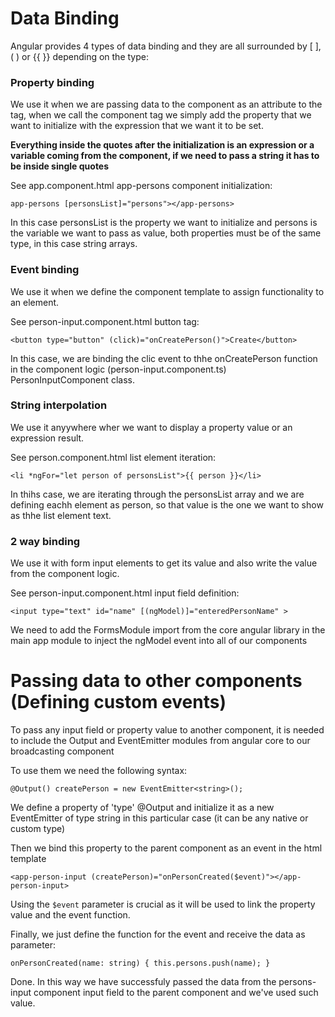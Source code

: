 # Data Binding

Angular provides 4 types of data binding and they are all surrounded by [ ], ( ) or {{ }} depending on the type:

### Property binding
  We use it when we are passing data to the component as an attribute to the tag, when we call the component tag we simply add the property that we want to initialize with the expression that we want it to be set.

  <b>Everything inside the quotes after the initialization is an expression or a variable coming from the component, if we need to pass a string it has to be inside single quotes</b>

  See app.component.html app-persons component initialization: 
  ```
  app-persons [personsList]="persons"></app-persons>
  ```
  
  In this case personsList is the property we want to initialize and persons is the variable we want to pass as value, both properties must be of the same type, in this case string arrays.

### Event binding
 We use it when we define the component template to assign functionality to an element.

 See person-input.component.html button tag:
 ```
 <button type="button" (click)="onCreatePerson()">Create</button>
 ```

 In this case, we are binding the clic event to thhe onCreatePerson function in the component logic (person-input.component.ts) PersonInputComponent class.

### String interpolation
 We use it anyywhere wher we want to display a property value or an expression result.

 See person.component.html list element iteration:
 ```
 <li *ngFor="let person of personsList">{{ person }}</li>
 ```

 In thihs case, we are iterating through the personsList array and we are defining eachh element as person, so that value is the one we want to show as thhe list element text.

### 2 way binding
 We use it with form input elements to get its value and also write the value from the component logic.

 See person-input.component.html input field definition:
 ```
 <input type="text" id="name" [(ngModel)]="enteredPersonName" >
 ```

 We need to add the FormsModule import from the core angular library in the main app module to inject the ngModel event into all of our components
  

# Passing data to other components (Defining custom events)

  To pass any input field or property value to another component, it is needed to include the Output and EventEmitter modules from angular core to our broadcasting component

  To use them we need the following syntax:
  ```
  @Output() createPerson = new EventEmitter<string>();
  ```

  We define a property of 'type' @Output and initialize it as a new EventEmitter of type string in this particular case (it can be any native or custom type)

  Then we bind this property to the parent component as an event in the html template
  ```
  <app-person-input (createPerson)="onPersonCreated($event)"></app-person-input>
  ```

  Using the `$event` parameter is crucial as it will be used to link the property value and the event function.

  Finally, we just define the function for the event and receive the data as parameter:
  ```
  onPersonCreated(name: string) { this.persons.push(name); }
  ```

  Done. In this way we have successfuly passed the data from the persons-input component input field to the parent component and we've used such value.
